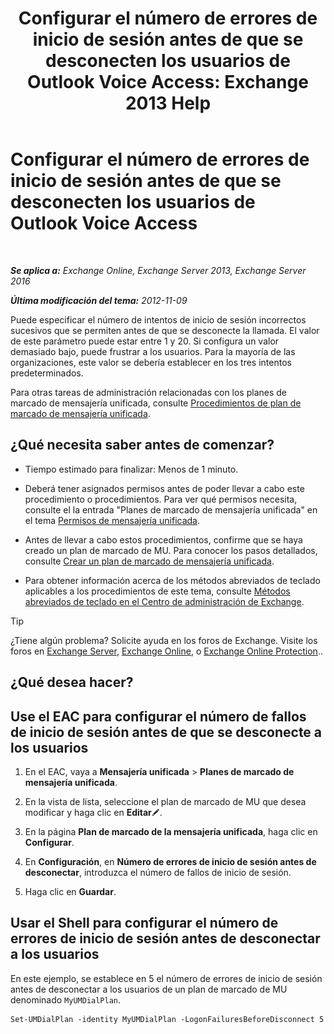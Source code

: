 ﻿---
title: 'Configurar el número de errores de inicio de sesión antes de que se desconecten los usuarios de Outlook Voice Access: Exchange 2013 Help'
TOCTitle: Configurar el número de errores de inicio de sesión antes de que se desconecten los usuarios de Outlook Voice Access
ms:assetid: 02f93888-168c-44bb-8cf6-17f5fcc3d733
ms:mtpsurl: https://technet.microsoft.com/es-es/library/Ee423537(v=EXCHG.150)
ms:contentKeyID: 49895440
ms.date: 05/22/2018
mtps_version: v=EXCHG.150
ms.translationtype: MT
---

# Configurar el número de errores de inicio de sesión antes de que se desconecten los usuarios de Outlook Voice Access

 

_**Se aplica a:** Exchange Online, Exchange Server 2013, Exchange Server 2016_

_**Última modificación del tema:** 2012-11-09_

Puede especificar el número de intentos de inicio de sesión incorrectos sucesivos que se permiten antes de que se desconecte la llamada. El valor de este parámetro puede estar entre 1 y 20. Si configura un valor demasiado bajo, puede frustrar a los usuarios. Para la mayoría de las organizaciones, este valor se debería establecer en los tres intentos predeterminados.

Para otras tareas de administración relacionadas con los planes de marcado de mensajería unificada, consulte [Procedimientos de plan de marcado de mensajería unificada](um-dial-plan-procedures-exchange-2013-help.md).

## ¿Qué necesita saber antes de comenzar?

  - Tiempo estimado para finalizar: Menos de 1 minuto.

  - Deberá tener asignados permisos antes de poder llevar a cabo este procedimiento o procedimientos. Para ver qué permisos necesita, consulte el la entrada "Planes de marcado de mensajería unificada" en el tema [Permisos de mensajería unificada](unified-messaging-permissions-exchange-2013-help.md).

  - Antes de llevar a cabo estos procedimientos, confirme que se haya creado un plan de marcado de MU. Para conocer los pasos detallados, consulte [Crear un plan de marcado de mensajería unificada](create-a-um-dial-plan-exchange-2013-help.md).

  - Para obtener información acerca de los métodos abreviados de teclado aplicables a los procedimientos de este tema, consulte [Métodos abreviados de teclado en el Centro de administración de Exchange](keyboard-shortcuts-in-the-exchange-admin-center-exchange-online-protection-help.md).


> [!TIP]
> ¿Tiene algún problema? Solicite ayuda en los foros de Exchange. Visite los foros en <A href="https://go.microsoft.com/fwlink/p/?linkid=60612">Exchange Server</A>, <A href="https://go.microsoft.com/fwlink/p/?linkid=267542">Exchange Online</A>, o <A href="https://go.microsoft.com/fwlink/p/?linkid=285351">Exchange Online Protection</A>..



## ¿Qué desea hacer?

## Use el EAC para configurar el número de fallos de inicio de sesión antes de que se desconecte a los usuarios

1.  En el EAC, vaya a **Mensajería unificada** \> **Planes de marcado de mensajería unificada**.

2.  En la vista de lista, seleccione el plan de marcado de MU que desea modificar y haga clic en **Editar**![Icono Editar](images/Bb124582.6f53ccb2-1f13-4c02-bea0-30690e6ea71d(EXCHG.150).gif "Icono Editar").

3.  En la página **Plan de marcado de la mensajería unificada**, haga clic en **Configurar**.

4.  En **Configuración**, en **Número de errores de inicio de sesión antes de desconectar**, introduzca el número de fallos de inicio de sesión.

5.  Haga clic en **Guardar**.

## Usar el Shell para configurar el número de errores de inicio de sesión antes de desconectar a los usuarios

En este ejemplo, se establece en 5 el número de errores de inicio de sesión antes de desconectar a los usuarios de un plan de marcado de MU denominado `MyUMDialPlan`.

    Set-UMDialPlan -identity MyUMDialPlan -LogonFailuresBeforeDisconnect 5

